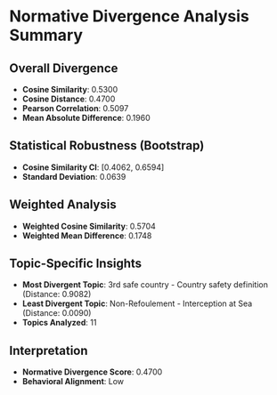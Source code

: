 
# Normative Divergence Analysis Summary

## Overall Divergence
- **Cosine Similarity**: 0.5300
- **Cosine Distance**: 0.4700
- **Pearson Correlation**: 0.5097
- **Mean Absolute Difference**: 0.1960

## Statistical Robustness (Bootstrap)
- **Cosine Similarity CI**: [0.4062, 0.6594]
- **Standard Deviation**: 0.0639

## Weighted Analysis
- **Weighted Cosine Similarity**: 0.5704
- **Weighted Mean Difference**: 0.1748

## Topic-Specific Insights
- **Most Divergent Topic**: 3rd safe country - Country safety definition (Distance: 0.9082)
- **Least Divergent Topic**: Non-Refoulement - Interception at Sea (Distance: 0.0090)
- **Topics Analyzed**: 11

## Interpretation
- **Normative Divergence Score**: 0.4700
- **Behavioral Alignment**: Low
